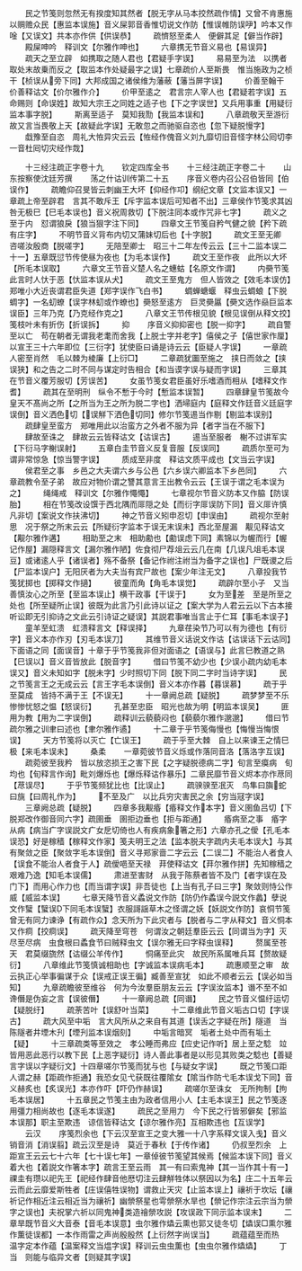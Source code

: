 <!-- { "loadSidebar": true } -->
　　民之节笺则忽然无有揆度知其然者【脱无字从马本挍然疏作情】又曾不肯惠施以赒赡众民【惠监本误施】音义屎郭音香惟切说文作防【惟误帷防误吚】吟本又作唫【又误文】共本亦作供【供误恭】
　　疏懠怒至柔人　便僻其足【僻当作辟】
　　殿屎呻吟　释训文【尔雅作呻也】
　　六章携无节音义易也【易误异】
　　疏天之至立辟　如携取之随人君也【君疑手字误】
　　易易至为法　以携者取处末故乗而反之【取监本作处疑最字之误】七章疏价人至斯畏　惟当施政为之桢干【桢误从旁下同】大邦成国之诸侯维为藩蔽【藩当屏字误】
　　价善至翰干　价善释诂文【价尔雅作介】
　　价甲至逺之　君言宗人宰人也【君疑若字误】五命赐则【命误姓】故知大宗王之同姓之适子也【下之字误世】又兵用事重【用疑衍监本事字脱】
　　斯离至适子　莫知我勚【我监本误和】
　　八章疏敬天至游衍　故又言当畏敬上天【故疑此字误】无敢忽之而驰驱自恣也【忽下疑脱慢字】
　　戱豫至自恣　周礼大恠异灾云云【恠经作傀音义刘九靡切旧音怪字林公囘切李一音杜囘切灾经作烖】

　　十三经注疏正字卷十九
　　钦定四库全书
　　十三经注疏正字卷二十
　　山东按察使沈廷芳撰
　　荡之什诂训传第二十五
　　序音义卷内召公召伯皆同【伯误作】
　　疏瞻仰召旻皆云刺幽王大坏【仰经作卭】纲纪文章【文监本误又】一章疏上帝至辟君　言其不敢斥王【斥字监本误后可知者不出】三章侯作节笺求其凶咎无极巳【巳毛本误也】音义祝周救切【下脱注同本或作咒非七字】
　　疏义之至于内　怼谓狼戾【狼当狠字注下同】
　　四章文王节笺自矜气健之貌【矜下疏有庄字】
　　不明节音义背布内切又蒲妹切后也【十字脱】
　　疏文王至无卿　咨嗟汝殷商【脱嗟字】
　　无陪至卿士　昭三十二年左传云云【三十二监本误二十一】五章既愆节传使昼为夜也【为毛本误作】
　　疏文王至作夜　此所以大坏【所毛本误取】
　　六章文王节音义楚人名之蟪蛄【名原文作谓】
　　内奰节笺此言时人忕于恶【忕监本误从犬】
　　疏文王至鬼方　但人皆效之【效毛本误仿】郑唯小大近丧谓君臣失道【郑字误作飞白书】
　　蜩蝉螗蝘　释虫云蜩蜋【下脱蜩字】一名虭蟟【误字林虭或作蟟也】奰怒至逺方　巨灵奰屭【奰文选作赑巨监本误臣】三年乃克【乃克经作克之】
　　八章文王节传根见貌【根见误倒从释文挍】笺枝叶未有折伤【折误拆】
　　抑
　　序音义抑抑密也【脱一抑字】
　　疏自警至以亡　苟在朝者无谓我老耄而舍我【上脱士字并老字】僖侯之子【僖世家作厘】以宣王三十六年即位【三衍字】犹使臣曰诵是诗云云【臣疑人字误】
　　一章疏人密至肖然　毛以棘为棱廉【上衍□】
　　二章疏犹圗至施之　挟日而敛之【挟误狭】和之告之二时不同与谋定时告相合【和当谟字误与疑而字误】
　　三章其在节音义覆芳服切【芳误苦】
　　女虽节笺女君臣虽好乐嗜酒而相从【嗜释文作耆】
　　疏其在至明刑　纵令不慙于今时【慙监本误暂】
　　四章肆皇节笺故今皇天不髙尚之所【之所当为王之所为脱二字也】洒埽庭内【庭释文作廷音义廷庭字误倒】音义洒色切【误觧下洒色切同】修尔节笺逷当作剔【剔监本误别】
　　疏肆皇至蛮方　郑唯用此以治蛮方之外者不服为异【者字当在不服下】
　　肆故至诛之　肆故云云皆释诂文【诂误古】
　　逷当至服者　榭不过讲军实【下衍马字榭误射】
　　五章白圭节音义反复音服【反误同】
　　疏质尔至可为　谓非常惊急【惊当警字误】
　　质成至非度　释诂文质平成也【文当云字误】
　　侯君至之事　乡邑之大夫谓六乡与公邑【六乡误六卿监本下乡邑同】
　　六章疏教令至子弟　故应对物价谓之讐其意言王出教令云云【王误于谓之毛本误为之】
　　绳绳戒　释训文【尔雅作憴憴】
　　七章视尔节音义防本又作脇【防误胎】
　　相在节笺改设馔于西北隅而厞隠之处【而衍字厞误防下同】音义厞许慎凡非切【案说文作扶沸切】
　　神之节音义矧申忍切【申误由】
　　疏视尔至射思　况于祭之所末云云【所疑衍字监本于误无末误未】西北至屋漏　觏见释诂文【觏尔雅作遘】
　　相助至之末　相助勴也【勴误虑下同】素锦以为幄而行【幄记作屋】漏隠释言文【漏尔雅作陋】佐食彻尸荐俎云云几在南【几误凡俎毛本误豆】或诸逺人乎【诸误者】殇不备祭【备记作祔注祔当为备字之误也】尸既谡之后【尸监本误户】无阳厌者为大夫当有宾尸故也【案少年注无文】
　　八章投我节笺犹掷也【掷释文作擿】
　　彼童而角【角毛本误觉】
　　疏辟尔至小子　又当善慎汝心之所至【至监本误止】横干政事【干误于】
　　女为至差　至是所至之处也【所至疑所止误】彼既为此言乃引此诗以证之【案大学为人君云云以下古本接听讼即无引抑诗之文此云引诗证之疑误】其説君事唯当言止于仁耳【事毛本误子】
　　童羊至虹溃　虹溃释言文【释误择】
　　九章荏染节乃可以有为德也【有衍字】音义本亦作刃【刃毛本误刀】
　　其维节音义话说文作诂【诂误话下云诂同】下面语之同【面误音】十章于乎节笺我非但对面语之【语误与】此言巳教道之熟【巳误以】音义音皆放此【脱音字】
　　借曰节笺不幼少也【少误小疏内幼毛本误又】音义未知如字【脱未字】少时照切下同【脱下同二字时当诗字误】
　　民之节笺言王之无成云云【言王字毛本误倒】音义本亦作暮【暮误慕】
　　疏于乎至莫成　皆持不满于王【不误无】
　　十一章阙总疏【疑脱】
　　疏梦梦至不乐　惨惨忧怒之愠【怒误衍】
　　孔甚至忠臣　昭光也故为明【明监本误吴】
　　匪用为教【用为二字误倒】
　　疏释训云藐藐闷也【藐藐尔雅作邈邈】
　　借曰节疏尔雅之训聿曰述也【聿尔雅作遹】
　　十二章于乎节笺侮慢也【悔慢当悔恨误】
　　天方节笺将以灭亡【亡误王】
　　疏于乎至大棘　自上以来谏王之情巳极【来毛本误未】
　　桑柔
　　一章菀彼节音义烁或作落同音洛【落洛字互误】
　　疏菀彼至我矜　皆以放恣损王之害下民【之字疑脱德病二字】旬言至瘼病　旬均也【旬释言作询】毗刘爆烁也【爆烁释诂作暴乐】二章民靡节音义烬本亦作荩同【荩误尽】
　　于乎节笺频犹比也【比误止】
　　疏骙骙至冺灭　鸟隼曰旟蛇曰旐【曰周礼作为】
　　不至及广　以比兵穷灾害民之余【穷当冦字误】
　　三章阙总疏【疑脱】
　　四章多我觏痻【痻释文作本字】音义圉鱼吕切【下脱郑改作御音同六字】疏圉垂　圉拒边垂也【拒与距通】
　　痻病至之事　痻字从病【病当疒字误説文疒女戹切倚也人有疾病象箸之形】六章亦孔之僾【孔毛本误恐】好是稼穑【稼释文作家】笺夫明王之法【监本脱夫字疏内夫毛本误大】与其有聚敛之臣【聚敛字毛本误倒】音义寻郑家啬二字云云【二误二】不能治人者食人【误食不能治人者食于人】疏僾唈至天禄　荓使释诂文【荓尔雅作拼】先知稼穑之艰难乃逸【知毛本误儒】
　　肃进至害财　从我于陈蔡者皆不及门【者字误在及门下】而用心作力也【而当谓字误】非吾徒也【上当有孔子曰三字】聚敛则恃公作威【威监本误】
　　七章天降节音义蟊说文作防【防仍作蟊误今説文作蠡】孽说文作蠥【蠥误下同毛本误蠥】衣服謌謡草木之怪谓之妖【妖説文作防】哀恫节笺曾无有同力谏诤【有疏作众】念天所为下此灾者与【脱者与二字从释文】音义恫本又作痌【挍痌误】
　　疏天降至穹苍　何谓汝之朝廷羣臣云云【同谓当为字】灭尽至尽病　虫食根曰蟊食节曰贼释虫文【误尔雅无曰字释虫误释】
　　赘属至苍天　君莫缀旒然【诂缀公羊传作】
　　恫痛至此灾　故民所系属唯兵耳【赘故疑衍】
　　八章维此节笺慎诚相助也【字诚监本误病毛本】
　　疏惠顺至之审　故云执正心举事徧谋于众【误戒正误王徧】臧善至宣犹　如此不顺者云云【误必如当知】
　　九章疏瞻彼至维谷　何为今汝羣臣朋友云云【字误汝监本】谮不至不如　谗僭是伪妄之言【误彼僭】
　　十一章阙总疏【同谮】
　　民之节音义愠纡运切【疑脱纡】
　　疏荼苦叶【误舒叶当菜】
　　十二章维此节音义垢古口切【字误古】
　　疏大风至中垢　言大风所从之来自有其道【误舌之字疑在所】隧道　当陈隧者井堙木刋【堙刋监本误烟刻】
　　中垢言暗冥　垢者土处中而有垢土【疑】
　　十三章疏类等至效之　孝公睡而弗应【应史记作听】居上至之騐　竝皆用恶此恶行以教下民【上恶字疑衍】诗人善此事者是以形见其败类之騐也【善疑言字误以字疑衍文】十四章嗟尔节笺而犹与也【与疑女字误】
　　既之节笺口距人谓之赫【距疏作拒通】我恐女见弋获既往覆隂女【隂当作防弋毛本误戈下同】音义赫炙也【炙误光】本亦作吓【吓仍作赫误】
　　疏嗟尔至诛女　无所拘制【拘毛本误居】
　　十五章民之节笺主由为政者信用小人【主毛本误王】民之节笺逐用彊力相尚故也【逐毛本误遂】
　　疏民之至用力　今下民之行皆邪僻矣【邪监本误那】职主至欺违　谅信皆释诂文【谅尔雅作亮】互相欺违也【互误学】
　　云汉
　　序笺烈余也【下云汉至宣王之变大雅一十八字系释文误入戋】音义销音消【消误翦】疏云汉至是诗　莫近于春秋【于传作诸】
　　仍叔至烈余　上距宣王云云七十六年【七十误七年】一章倬彼节笺望其候焉【候监本误下同】音义着大也【着説文作箸本字】疏言王至云雨　其一有曰索鬼神【其一当作其十有一】祼圭有瓒以祀先王【祀经作肆音他厯切注云肆觧牲体以祭因以为名】庄二十五年云云而此云靡爱斯牲者【庄误僖牲误物】谓救止天灾【止监本误上】禳祈于坎坛【禳祈记作相近注云相近当为禳祈】幽禜祭星也雩禜祭水旱也【禜记作宗注云宗当为禜字之误也】夫祝掌六祈以同鬼神类造禬禜攻説【攻误政下同示监本误末】
　　二章旱既节音义大音泰【音毛本误意】虫尔雅作爞云熏也郭又徒冬切【爞误□熏尔雅作薫徒误都】一本作雨雷之声尚殷殷然【上衍然字尚误当】
　　疏蕴蕴至而热　温字定本作蕴【温案释文当煴字误】释训云虫虫薫也【虫虫尔雅作爞爞】
　　丁当　则能与临异文者【则疑其字误】
